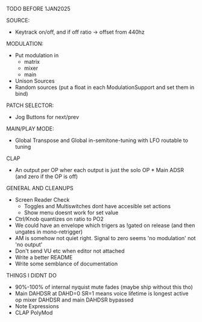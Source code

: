 TODO BEFORE 1JAN2025

SOURCE:
- Keytrack on/off, and if off ratio -> offset from 440hz

MODULATION:
- Put modulation in
  - matrix
  - mixer
  - main
- Unison Sources
- Random sources (put a float in each ModulationSupport and set them in bind)

PATCH SELECTOR:
- Jog Buttons for next/prev

MAIN/PLAY MODE:
- Global Transpose and Global in-semitone-tuning with LFO routable to tuning

CLAP
- An output per OP wher each output is just the solo OP * Main ADSR (and zero if the OP is off)

GENERAL AND CLEANUPS
- Screen Reader Check
  - Toggles and Multiswitches dont have accesible set actions
  - Show menu doesnt work for set value
- Ctrl/Knob quantizes on ratio to PO2
- We could have an envelope which trigers as !gated on release (and then ungates in mono-retrigger)
- AM is somehow not quiet right. Signal to zero seems 'no modulation' not 'no output'
- Don't send VU etc when editor not attached
- Write a better README
- Write some semblance of documentation

THINGS I DIDNT DO
- 90%-100% of internal nyquist mute fades (maybe ship without this tho)
- Main DAHDSR at DAHD=0 SR=1 means voice lifetime is longest active op mixer DAHDSR and main DAHDSR bypassed
- Note Expressions
- CLAP PolyMod